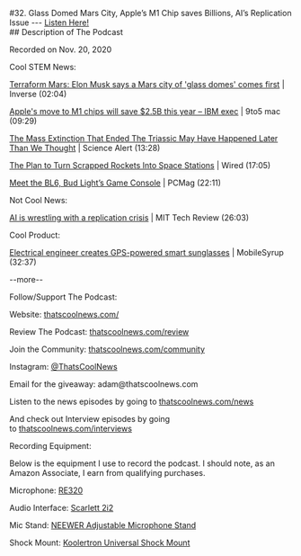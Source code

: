 #32. Glass Domed Mars City, Apple’s M1 Chip saves Billions, AI’s Replication Issue
        ---
        [Listen Here!](https://thatscoolnews.podbean.com/e/32-glass-domed-mars-city-apple-s-m1-chip-saves-billions-ai-s-replication-issue/) \
        ## Description of The Podcast
        <p style="text-align:left;">Recorded on Nov. 20, 2020</p>

Cool STEM News:
<p style="text-align:left;"><a href='https://www.inverse.com/innovation/spacex-mars-city-terraforming'>Terraform Mars: Elon Musk says a Mars city of 'glass domes' comes first</a> | Inverse (02:04)</p>

<p style="text-align:left;"><a href='https://9to5mac.com/2020/11/18/apples-move-to-m1/'>Apple's move to M1 chips will save $2.5B this year – IBM exec</a> | 9to5 mac (09:29)</p>

<p style="text-align:left;"><a href='https://www.sciencealert.com/the-triassic-extinction-seems-to-have-taken-place-later-than-we-thought'>The Mass Extinction That Ended The Triassic May Have Happened Later Than We Thought</a> | Science Alert (13:28)</p>

<p style="text-align:left;"><a href='https://www.wired.com/story/the-plan-to-turn-scrapped-rockets-into-space-stations/'>The Plan to Turn Scrapped Rockets Into Space Stations</a> | Wired (17:05)</p>

<p style="text-align:left;"><a href='https://www.pcmag.com/news/meet-the-bl6-bud-lights-game-console'>Meet the BL6, Bud Light’s Game Console</a> | PCMag (22:11)</p>

Not Cool News:
<p style="text-align:left;"><a href='https://www.technologyreview.com/2020/11/12/1011944/artificial-intelligence-replication-crisis-science-big-tech-google-deepmind-facebook-openai/'>AI is wrestling with a replication crisis</a> | MIT Tech Review (26:03)</p>

Cool Product:
<p style="text-align:left;"><a href='https://mobilesyrup.com/2020/11/16/engineer-smart-sunglasses-built-in-gps/'>Electrical engineer creates GPS-powered smart sunglasses</a> | MobileSyrup (32:37)</p>

<p style="text-align:left;">--more--</p>

Follow/Support The Podcast:
<p style="text-align:left;">Website: <a href='https://thatscoolnews.com/'>thatscoolnews.com/</a></p>

<p style="text-align:left;">Review The Podcast: <a href='https://thatscoolnews.com/review/'>thatscoolnews.com/review</a></p>

<p style="text-align:left;">Join the Community: <a href='https://httpsthatscoolnews.com'>thatscoolnews.com/community</a></p>

<p style="text-align:left;">Instagram: <a href='https://www.instagram.com/thatscoolnews/'>@ThatsCoolNews</a></p>

<p style="text-align:left;">Email for the giveaway: adam@thatscoolnews.com</p>

<p style="text-align:left;">Listen to the news episodes by going to <a href='https://thatscoolnews.com/news/'>thatscoolnews.com/news</a></p>

<p style="text-align:left;">And check out Interview episodes by going to <a href='https://thatscoolnews.com/interviews/'>thatscoolnews.com/interviews</a></p>

Recording Equipment:
<p style="text-align:left;">Below is the equipment I use to record the podcast. I should note, as an Amazon Associate, I earn from qualifying purchases.</p>

<p style="text-align:left;">Microphone: <a href='https://amzn.to/3nFvGuM'>RE320</a></p>

<p style="text-align:left;">Audio Interface: <a href='https://amzn.to/30XxsNV'>Scarlett 2i2</a></p>

<p style="text-align:left;">Mic Stand: <a href='https://amzn.to/3nEUMtD'>NEEWER Adjustable Microphone Stand</a></p>

<p style="text-align:left;">Shock Mount: <a href='https://amzn.to/3lAw0Jb'>Koolertron Universal Shock Mount</a></p>

<p style="text-align:left;"> </p>
